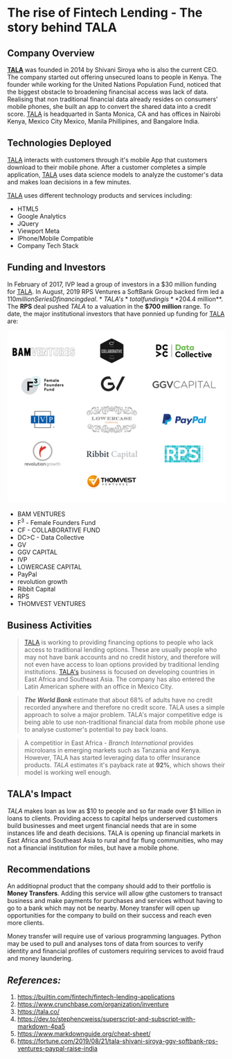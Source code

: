 # The rise of Fintech Lending - The story behind TALA <br>

## Company Overview

<b>[TALA](https://tala.co)</b> was founded in 2014 by Shivani Siroya who is also the current CEO. The company started out offering unsecured loans to people in Kenya. The founder while working for the United Nations Population Fund, noticed that the biggest obstacle to broadening financisal access was lack of data. Realising that non traditional financial data already resides on consumers' mobile phones, she built an app to convert the shared data into a credit score. 
[TALA](https://tala.co) is headquarted in Santa Monica, CA and has offices in Nairobi Kenya, Mexico City Mexico, Manila Phillipines, and Bangalore India. 
<br>

## Technologies Deployed

[TALA](https://tala.co) interacts with customers through it's mobile App that customers download to their mobile phone. After a customer completes a simple application, [TALA](https://tala.co) uses data science models to analyze the customer's data and makes loan decisions in a few minutes. 
<br>

[TALA](https://tala.co) uses different technology products and services including:

* HTML5
* Google Analytics
* JQuery
* Viewport Meta
* IPhone/Mobile Compatible
* Company Tech Stack

## Funding and Investors

In February of 2017, IVP lead a group of investors in a $30 million funding for [TALA](https://tala.co). In August, 2019 RPS Ventures a SoftBank Group backed firm led a $110 million Series D financing deal. *TALA's* total funding is **$204.4 million**. The **RPS** deal pushed *TALA* to a valuation in the **$700 million** range. To date, the major institutional investors that have ponnied up funding for [TALA](https://tala.co) are:

![INVESTORS](investor-logos_final.png)

- BAM VENTURES
- F<sup>3</sup> - Female Founders Fund
- CF - COLLABORATIVE FUND
- DC>C - Data Collective
- GV
- GGV CAPITAL
- IVP
- LOWERCASE CAPITAL
- PayPal
- revolution growth
- Ribbit Capital
- RPS
- THOMVEST VENTURES


## Business Activities

> [TALA](https://tala.co) is working to providing financing options to people who lack access to traditional lending options. These are usually people who may not have bank accounts and no credit history, and therefore will not even have access to loan options provided by traditional lending institutions. [TALA's](https://tala.co) business is focused on developing countries in East Africa and Southeast Asia. The company has also entered the Latin American sphere with an office in Mexico City. 

>***The World Bank*** estimate that about 68% of adults have no credit recorded anywhere and therefore no credit score. TALA uses a simple approach to solve a major problem. TALA's major competitive edge is being able to use non-traditional financial data from mobile phone use to analyse customer's potential to pay back loans. 

>A competitior in East Africa - *Branch International* provides microloans in emerging markets such as Tanzania and Kenya. However, TALA has started leveraging data to offer Insurance products. *TALA* estimates it's payback rate at **92%**, which shows their model is working well enough.

## TALA's Impact

*TALA* makes loan as low as $10 to people and so far made over $1 billion in loans to clients. Providing access to capital helps underserved customers build businesses and meet urgent financial needs that are in some instances life and death decisions. TALA is opening up financial markets in East Africa and Southeast Asia to rural and far flung communities, who may not a financial institution for miles, but have a mobile phone.

## Recommendations

An additiopnal product that the company should add to their portfolio is **Money Transfers**. Adding this service will allow gthe customers to transact business and make payments for purchases and services without having to go to a bank which may not be nearby. Money transfer will open up opportunities for the company to build on their success and reach even more clients.
<br>

Money transfer will require use of various programming languages. Python may be used to pull and analyses tons of data from sources to verify identity and financial profiles of customers requiring services to avoid fraud and money laundering.

## *References:*

1. https://builtin.com/fintech/fintech-lending-applications
2. https://www.crunchbase.com/organization/inventure
3. https://tala.co/
4. https://dev.to/stephencweiss/superscript-and-subscript-with-markdown-4pa5
5. https://www.markdownguide.org/cheat-sheet/
6. https://fortune.com/2019/08/21/tala-shivani-siroya-ggv-softbank-rps-ventures-paypal-raise-india
